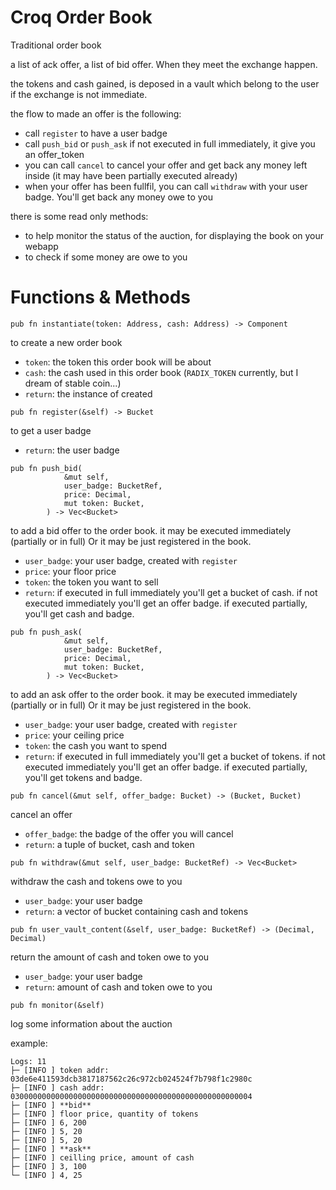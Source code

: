 # Croq Order Book

Traditional order book

a list of ack offer, a list of bid offer. When they meet the exchange happen.

the tokens and cash gained, is deposed in a vault which belong to the user if the exchange is not immediate.

the flow to made an offer is the following:

- call `register` to have a user badge
- call `push_bid` or `push_ask` if not executed in full immediately, it give you an offer_token
- you can call `cancel` to cancel your offer and get back any money left inside (it may have been partially executed already)
- when your offer has been fullfil, you can call `withdraw` with your user badge. You'll get back any money owe to you

there is some read only methods:
- to help monitor the status of the auction, for displaying the book on your webapp
- to check if some money are owe to you

# Functions & Methods

```
pub fn instantiate(token: Address, cash: Address) -> Component
```

to create a new order book

- `token`: the token this order book will be about
- `cash`: the cash used in this order book (`RADIX_TOKEN` currently, but I dream of stable coin...)
- `return`: the instance of created

```
pub fn register(&self) -> Bucket
```

to get a user badge

- `return`: the user badge

```
pub fn push_bid(
            &mut self,
            user_badge: BucketRef,
            price: Decimal,
            mut token: Bucket,
        ) -> Vec<Bucket>
```

to add a bid offer to the order book. it may be executed immediately (partially or in full) Or it may be just registered in the book.

- `user_badge`: your user badge, created with `register`
- `price`: your floor price
- `token`: the token you want to sell
- `return`: if executed in full immediately you'll get a bucket of cash. if not executed immediately you'll get an offer badge. if executed partially, you'll get cash and badge.

```
pub fn push_ask(
            &mut self,
            user_badge: BucketRef,
            price: Decimal,
            mut token: Bucket,
        ) -> Vec<Bucket>
```

to add an ask offer to the order book. it may be executed immediately (partially or in full) Or it may be just registered in the book.

- `user_badge`: your user badge, created with `register`
- `price`: your ceiling price
- `token`: the cash you want to spend
- `return`: if executed in full immediately you'll get a bucket of tokens. if not executed immediately you'll get an offer badge. if executed partially, you'll get tokens and badge.

```
pub fn cancel(&mut self, offer_badge: Bucket) -> (Bucket, Bucket)
```

cancel an offer

- `offer_badge`: the badge of the offer you will cancel
- `return`: a tuple of bucket, cash and token

```
pub fn withdraw(&mut self, user_badge: BucketRef) -> Vec<Bucket>
```

withdraw the cash and tokens owe to you

- `user_badge`: your user badge
- `return`: a vector of bucket containing cash and tokens

```
pub fn user_vault_content(&self, user_badge: BucketRef) -> (Decimal, Decimal)
```

return the amount of cash and token owe to you

- `user_badge`: your user badge
- `return`: amount of cash and token owe to you

```
pub fn monitor(&self)
```

log some information about the auction

example:

```
Logs: 11
├─ [INFO ] token addr: 03de6e411593dcb3817187562c26c972cb024524f7b798f1c2980c
├─ [INFO ] cash addr: 030000000000000000000000000000000000000000000000000004
├─ [INFO ] **bid**
├─ [INFO ] floor price, quantity of tokens
├─ [INFO ] 6, 200
├─ [INFO ] 5, 20
├─ [INFO ] 5, 20
├─ [INFO ] **ask**
├─ [INFO ] ceilling price, amount of cash
├─ [INFO ] 3, 100
└─ [INFO ] 4, 25
```
